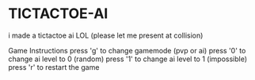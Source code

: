 # TICTACTOE-AI
i made a tictactoe ai LOL (please let me present at collision)

Game Instructions
press 'g' to change gamemode (pvp or ai)
press '0' to change ai level to 0 (random)
press '1' to change ai level to 1 (impossible)
press 'r' to restart the game
